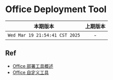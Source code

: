 # Office Deployment Tool

|本期版本| 上期版本
|:---:|:---:
`Wed Mar 19 21:54:41 CST 2025` | -

## Ref

* [Office 部署工具概述](https://learn.microsoft.com/zh-cn/deployoffice/overview-office-deployment-tool)
* [Office 自定义工具](https://config.office.com/deploymentsettings)